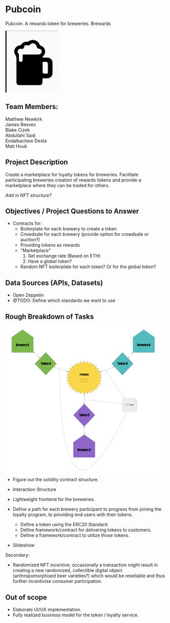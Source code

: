 # Pubcoin
Pubcoin. A rewards token for breweries. 
Brewards 

![beer](Images/beersm.png)

## Team Members: 
Matthew Newkirk  
James Reeves  
Blake Cizek  
Abdullahi Said  
Endalkachew Desta  
Matt Houk  


## Project Description

Create a marketplace for loyalty tokens for breweries. Facilitate participating breweries creation of rewards tokens and provide a marketplace where they can be traded for others. 

*Add in NFT structure?* 

## Objectives / Project Questions to Answer 

- Contracts for: 
    - Boilerplate for each brewery to create a token 
    - Crowdsale for each brewery (provide option for crowdsale or auction?) 
    - Providing tokens as rewards
    - "Marketplace" 
        1. Set exchange rate (Based on ETH) 
        2. Have a global token? 
    - Random NFT boilerplate for each token? Or for the global token? 

## Data Sources (APIs, Datasets)

- Open Zeppelin 
- @TODO: Define which standards we want to use 

## Rough Breakdown of Tasks

![pubcoindiag](Images/pubcoinOGsm.png)
- Figure out the solidity contract structure. 
- Interaction Structure 
- Lightweight frontend for the breweries. 
- Define a path for each brewery participant to progress from joining the loyalty program, to providing end users with their tokens. 
    - Define a token using the ERC20 Standard. 
    - Define framework/contract for delivering tokens to customers. 
    - Define a framework/contract to utilize those tokens. 

- Slideshow 


Secondary:

- Randomized NFT incentive; occasionally a transaction might result in creating a new randomized, collectible digital object (anthropomorphised beer varieties?) which would be resellable and thus further incentivise consumer participation.

## Out of scope 
- Elaborate UI/UX implementation.
- Fully realized business model for the token / loyalty service.
